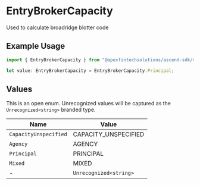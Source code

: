 # EntryBrokerCapacity

Used to calculate broadridge blotter code

## Example Usage

```typescript
import { EntryBrokerCapacity } from "@apexfintechsolutions/ascend-sdk/models/components";

let value: EntryBrokerCapacity = EntryBrokerCapacity.Principal;
```

## Values

This is an open enum. Unrecognized values will be captured as the `Unrecognized<string>` branded type.

| Name                   | Value                  |
| ---------------------- | ---------------------- |
| `CapacityUnspecified`  | CAPACITY_UNSPECIFIED   |
| `Agency`               | AGENCY                 |
| `Principal`            | PRINCIPAL              |
| `Mixed`                | MIXED                  |
| -                      | `Unrecognized<string>` |